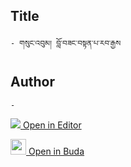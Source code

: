 ## Title
	- གསུང་འབུམ། བློ་བཟང་བསྟན་པ་རབ་རྒྱས

## Author
	- 



[<img src="https://img.icons8.com/color/25/000000/edit-property.png"> Open in Editor](http://editor.openpecha.org/P001657)

[<img width="25" src="https://library.bdrc.io/icons/BUDA-small.svg"> Open in Buda](https://library.bdrc.io/show/bdr:IE0OPP001657)
